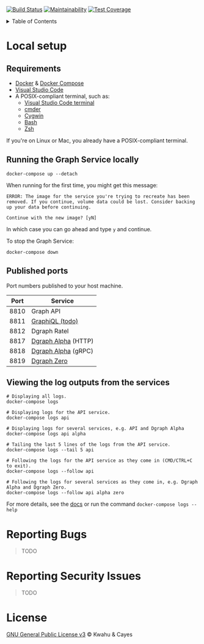 [![Build Status](https://travis-ci.com/kwcay/boateng-graph-service.svg?branch=stable)](https://travis-ci.com/kwcay/boateng-graph-service)
[![Maintainability](https://api.codeclimate.com/v1/badges/0ed1a19e77a0d77976eb/maintainability)](https://codeclimate.com/github/kwcay/boateng-graph-service/maintainability)
[![Test Coverage](https://api.codeclimate.com/v1/badges/0ed1a19e77a0d77976eb/test_coverage)](https://codeclimate.com/github/kwcay/boateng-graph-service/test_coverage)

<details>
    <summary>Table of Contents</summary>

- [Local Setup](#local-setup)
    - [Requirements](#requirements)
    - [Running the Graph Service locally](#running-the-graph-service-locally)
    - [Published Ports](#published-ports)
    - [Viewing the log outputs from the services](#viewing-the-log-outputs-from-the-services)
- [Reporting Bugs](#reporting-bugs)
- [Reporting Security Issues](#reporting-security-issues)
- [Contributing](https://github.com/kwcay/boateng-graph-service/blob/stable/docs/contributing.md)
- [Deploying](https://github.com/kwcay/boateng-graph-service/blob/stable/docs/deploying.md)
- [License](#license)

</details>

# Local setup

## Requirements

- [Docker](https://www.docker.com) & [Docker Compose](https://docs.docker.com/compose/install)
- [Visual Studio Code](https://code.visualstudio.com)
- A POSIX-compliant terminal, such as:
    - [Visual Studio Code terminal](https://code.visualstudio.com/docs/editor/integrated-terminal)
    - [cmder](https://cmder.net)
    - [Cygwin](https://www.cygwin.com)
    - [Bash](https://www.gnu.org/software/bash)
    - [Zsh](https://www.zsh.org)

If you're on Linux or Mac, you already have a POSIX-compliant terminal.

## Running the Graph Service locally

```shell
docker-compose up --detach
```

When running for the first time, you might get this message:

```
ERROR: The image for the service you're trying to recreate has been removed. If you continue, volume data could be lost. Consider backing up your data before continuing.

Continue with the new image? [yN]
```

In which case you can go ahead and type `y` and continue.

To stop the Graph Service:

```shell
docker-compose down
```

## Published ports

Port numbers published to your host machine.

| Port | Service |
| --- | --- |
| 8810 | Graph API |
| 8811 | [GraphiQL (todo)](https://github.com/graphql/graphiql) |
| 8812 | Dgraph Ratel |
| 8817 | [Dgraph Alpha](https://dgraph.io/docs/deploy/#more-about-dgraph-alpha) (HTTP) |
| 8818 | [Dgraph Alpha](https://dgraph.io/docs/deploy/#more-about-dgraph-alpha) (gRPC) |
| 8819 | [Dgraph Zero](https://dgraph.io/docs/deploy/#more-about-dgraph-zero) |

## Viewing the log outputs from the services

```shell
# Displaying all logs.
docker-compose logs

# Displaying logs for the API service.
docker-compose logs api

# Displaying logs for several services, e.g. API and Dgraph Alpha
docker-compose logs api alpha

# Tailing the last 5 lines of the logs from the API service.
docker-compose logs --tail 5 api

# Following the logs for the API service as they come in (CMD/CTRL+C to exit).
docker-compose logs --follow api

# Following the logs for several services as they come in, e.g. Dgraph Alpha and Dgraph Zero.
docker-compose logs --follow api alpha zero
```

For more details, see the [docs](https://docs.docker.com/compose/reference/logs) or run the command `docker-compose logs --help`

# Reporting Bugs

>TODO

# Reporting Security Issues

>TODO

# License

[GNU General Public License v3](https://github.com/kwcay/boateng-graph-service/blob/stable/LICENSE) © Kwahu & Cayes
